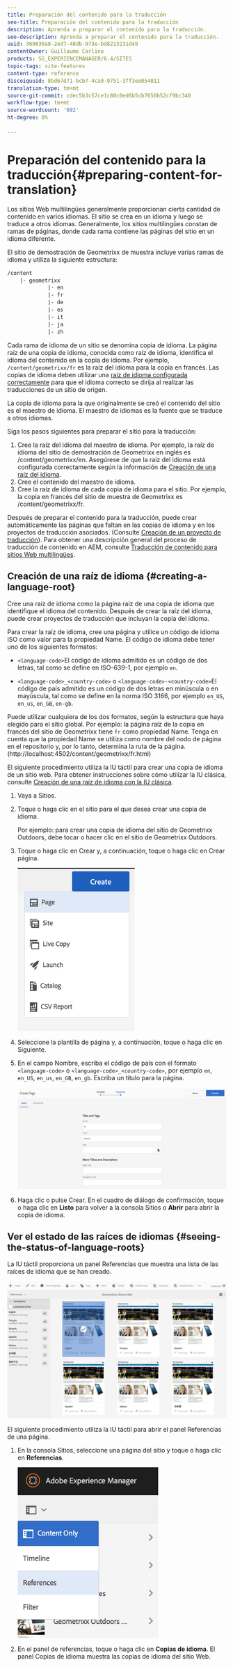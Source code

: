 ```yaml
---
title: Preparación del contenido para la traducción
seo-title: Preparación del contenido para la traducción
description: Aprenda a preparar el contenido para la traducción.
seo-description: Aprenda a preparar el contenido para la traducción.
uuid: 369630a8-2ed7-48db-973e-bd8213231d49
contentOwner: Guillaume Carlino
products: SG_EXPERIENCEMANAGER/6.4/SITES
topic-tags: site-features
content-type: reference
discoiquuid: 8bd67d71-bcb7-4ca0-9751-3ff3ee054011
translation-type: tm+mt
source-git-commit: cdec5b3c57ce1c80c0ed6b5cb7650b52cf9bc340
workflow-type: tm+mt
source-wordcount: '692'
ht-degree: 0%

---
```



# Preparación del contenido para la traducción{#preparing-content-for-translation}

Los sitios Web multilingües generalmente proporcionan cierta cantidad de contenido en varios idiomas. El sitio se crea en un idioma y luego se traduce a otros idiomas. Generalmente, los sitios multilingües constan de ramas de páginas, donde cada rama contiene las páginas del sitio en un idioma diferente.

El sitio de demostración de Geometrixx de muestra incluye varias ramas de idioma y utiliza la siguiente estructura:

```xml
/content
    |- geometrixx
             |- en
             |- fr
             |- de
             |- es
             |- it
             |- ja
             |- zh
```

Cada rama de idioma de un sitio se denomina copia de idioma. La página raíz de una copia de idioma, conocida como raíz de idioma, identifica el idioma del contenido en la copia de idioma. Por ejemplo, `/content/geometrixx/fr` es la raíz del idioma para la copia en francés. Las copias de idioma deben utilizar una [raíz de idioma configurada correctamente](/help/sites-administering/tc-prep.md#creating-a-language-root) para que el idioma correcto se dirija al realizar las traducciones de un sitio de origen.

La copia de idioma para la que originalmente se creó el contenido del sitio es el maestro de idioma. El maestro de idiomas es la fuente que se traduce a otros idiomas.

Siga los pasos siguientes para preparar el sitio para la traducción:

1. Cree la raíz del idioma del maestro de idioma. Por ejemplo, la raíz de idioma del sitio de demostración de Geometrixx en inglés es /content/geometrixx/en. Asegúrese de que la raíz del idioma está configurada correctamente según la información de [Creación de una raíz del idioma](/help/sites-administering/tc-prep.md#creating-a-language-root).
1. Cree el contenido del maestro de idioma.
1. Cree la raíz de idioma de cada copia de idioma para el sitio. Por ejemplo, la copia en francés del sitio de muestra de Geometrixx es /content/geometrixx/fr.

Después de preparar el contenido para la traducción, puede crear automáticamente las páginas que faltan en las copias de idioma y en los proyectos de traducción asociados. (Consulte [Creación de un proyecto de traducción](/help/sites-administering/tc-manage.md)). Para obtener una descripción general del proceso de traducción de contenido en AEM, consulte [Traducción de contenido para sitios Web multilingües](/help/sites-administering/translation.md).

## Creación de una raíz de idioma {#creating-a-language-root}

Cree una raíz de idioma como la página raíz de una copia de idioma que identifique el idioma del contenido. Después de crear la raíz del idioma, puede crear proyectos de traducción que incluyan la copia del idioma.

Para crear la raíz de idioma, cree una página y utilice un código de idioma ISO como valor para la propiedad Name. El código de idioma debe tener uno de los siguientes formatos:

* `<language-code>`El código de idioma admitido es un código de dos letras, tal como se define en ISO-639-1, por ejemplo  `en`.

* `<language-code>_<country-code>` o  `<language-code>-<country-code>`El código de país admitido es un código de dos letras en minúscula o en mayúscula, tal como se define en la norma ISO 3166, por ejemplo  `en_US`,  `en_us`,  `en_GB`,  `en-gb`.

Puede utilizar cualquiera de los dos formatos, según la estructura que haya elegido para el sitio global.  Por ejemplo: la página raíz de la copia en francés del sitio de Geometrixx tiene `fr` como propiedad Name. Tenga en cuenta que la propiedad Name se utiliza como nombre del nodo de página en el repositorio y, por lo tanto, determina la ruta de la página. (http://localhost:4502/content/geometrixx/fr.html)

El siguiente procedimiento utiliza la IU táctil para crear una copia de idioma de un sitio web. Para obtener instrucciones sobre cómo utilizar la IU clásica, consulte [Creación de una raíz de idioma con la IU clásica](/help/sites-administering/tc-lroot-classic.md).

1. Vaya a Sitios.
1. Toque o haga clic en el sitio para el que desea crear una copia de idioma.

   Por ejemplo: para crear una copia de idioma del sitio de Geometrixx Outdoors, debe tocar o hacer clic en el sitio de Geometrixx Outdoors.

1. Toque o haga clic en Crear y, a continuación, toque o haga clic en Crear página.

   ![chlimage_1-29](assets/chlimage_1-21.png)

1. Seleccione la plantilla de página y, a continuación, toque o haga clic en Siguiente.
1. En el campo Nombre, escriba el código de país con el formato `<language-code>` o `<language-code>_<country-code>`, por ejemplo `en`, `en_US`, `en_us`, `en_GB`, `en_gb`. Escriba un título para la página.

   ![chlimage_1-22](assets/chlimage_1-22.png)

1. Haga clic o pulse Crear. En el cuadro de diálogo de confirmación, toque o haga clic en **Listo** para volver a la consola Sitios o **Abrir** para abrir la copia de idioma.

## Ver el estado de las raíces de idiomas {#seeing-the-status-of-language-roots}

La IU táctil proporciona un panel Referencias que muestra una lista de las raíces de idioma que se han creado.

![chlimage_1-23](assets/chlimage_1-23.png)

El siguiente procedimiento utiliza la IU táctil para abrir el panel Referencias de una página.

1. En la consola Sitios, seleccione una página del sitio y toque o haga clic en **Referencias**.

   ![chlimage_1-24](assets/chlimage_1-24.png)

1. En el panel de referencias, toque o haga clic en **Copias de idioma**. El panel Copias de idioma muestra las copias de idioma del sitio Web.

